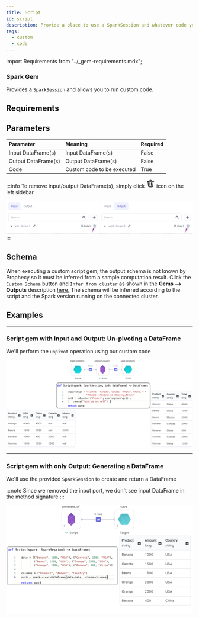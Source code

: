 ```yaml
---
title: Script
id: script
description: Provide a place to use a SparkSession and whatever code you wish to use
tags:
  - custom
  - code
---
```


import Requirements from "../\_gem-requirements.mdx";

<h3><span class="badge">Spark Gem</span></h3>

Provides a `SparkSession` and allows you to run custom code.

## Requirements

<Requirements
  packagename="None"
  packageversion=""
  scalalib=""
  pythonlib=""
  packageversion143="Supported"
  packageversion154="Supported"
  additional_requirements=""
/>

## Parameters

| Parameter           | Meaning                    | Required |
| :------------------ | :------------------------- | :------- |
| Input DataFrame(s)  | Input DataFrame(s)         | False    |
| Output DataFrame(s) | Output DataFrame(s)        | False    |
| Code                | Custom code to be executed | True     |

:::info
To remove input/output DataFrame(s), simply click <svg width="24" height="24" viewBox="0 0 24 24" xmlns="http://www.w3.org/2000/svg" color="#667085" class="sc-jrAFXE hhLaQQ ui-icon undefined"><path d="M11.9999 2C10.2458 2 8.78514 3.31072 8.53998 5H5.11908C5.0765 4.99271 5.03337 4.98912 4.99017 4.98926C4.95285 4.99006 4.91564 4.99365 4.87885 5H3.24994C3.15056 4.99859 3.05188 5.01696 2.95966 5.05402C2.86743 5.09108 2.78349 5.1461 2.71271 5.21588C2.64194 5.28566 2.58573 5.36882 2.54737 5.46051C2.50901 5.5522 2.48926 5.65061 2.48926 5.75C2.48926 5.84939 2.50901 5.9478 2.54737 6.03949C2.58573 6.13118 2.64194 6.21434 2.71271 6.28412C2.78349 6.3539 2.86743 6.40892 2.95966 6.44598C3.05188 6.48304 3.15056 6.50141 3.24994 6.5H4.31928L5.57806 19.5146C5.7136 20.918 6.90583 22 8.31537 22H15.6835C17.0931 22 18.2854 20.9181 18.4208 19.5146L19.6806 6.5H20.7499C20.8493 6.50141 20.948 6.48304 21.0402 6.44598C21.1324 6.40892 21.2164 6.3539 21.2872 6.28412C21.3579 6.21434 21.4141 6.13118 21.4525 6.03949C21.4909 5.9478 21.5106 5.84939 21.5106 5.75C21.5106 5.65061 21.4909 5.5522 21.4525 5.46051C21.4141 5.36882 21.3579 5.28566 21.2872 5.21588C21.2164 5.1461 21.1324 5.09108 21.0402 5.05402C20.948 5.01696 20.8493 4.99859 20.7499 5H19.122C19.0425 4.98709 18.9613 4.98709 18.8818 5H15.4599C15.2147 3.31072 13.7541 2 11.9999 2ZM11.9999 3.5C12.9395 3.5 13.7103 4.13408 13.9306 5H10.0693C10.2896 4.13408 11.0604 3.5 11.9999 3.5ZM5.82513 6.5H18.1738L16.9277 19.3701C16.8652 20.0177 16.3339 20.5 15.6835 20.5H8.31537C7.66591 20.5 7.13369 20.0168 7.07123 19.3701L5.82513 6.5ZM10.2382 8.98926C10.0395 8.99236 9.8501 9.07423 9.71167 9.21686C9.57324 9.3595 9.49709 9.55125 9.49994 9.75V17.25C9.49853 17.3494 9.5169 17.4481 9.55396 17.5403C9.59102 17.6325 9.64604 17.7164 9.71582 17.7872C9.7856 17.858 9.86876 17.9142 9.96045 17.9526C10.0521 17.9909 10.1505 18.0107 10.2499 18.0107C10.3493 18.0107 10.4477 17.9909 10.5394 17.9526C10.6311 17.9142 10.7143 17.858 10.7841 17.7872C10.8538 17.7164 10.9089 17.6325 10.9459 17.5403C10.983 17.4481 11.0013 17.3494 10.9999 17.25V9.75C11.0014 9.64962 10.9827 9.54997 10.9449 9.45695C10.9071 9.36394 10.851 9.27946 10.78 9.20852C10.709 9.13757 10.6244 9.08161 10.5313 9.04395C10.4383 9.00629 10.3386 8.98769 10.2382 8.98926V8.98926ZM13.7382 8.98926C13.5395 8.99236 13.3501 9.07423 13.2117 9.21686C13.0732 9.3595 12.9971 9.55125 12.9999 9.75V17.25C12.9985 17.3494 13.0169 17.4481 13.054 17.5403C13.091 17.6325 13.146 17.7164 13.2158 17.7872C13.2856 17.858 13.3688 17.9142 13.4605 17.9526C13.5521 17.9909 13.6505 18.0107 13.7499 18.0107C13.8493 18.0107 13.9477 17.9909 14.0394 17.9526C14.1311 17.9142 14.2143 17.858 14.2841 17.7872C14.3538 17.7164 14.4089 17.6325 14.4459 17.5403C14.483 17.4481 14.5013 17.3494 14.4999 17.25V9.75C14.5014 9.64962 14.4827 9.54997 14.4449 9.45695C14.4071 9.36394 14.351 9.27946 14.28 9.20852C14.209 9.13757 14.1244 9.08161 14.0313 9.04395C13.9383 9.00629 13.8386 8.98769 13.7382 8.98926V8.98926Z"></path></svg> icon on the left sidebar

![Script - Remove inputs](./img/script_remove_inputs.png)
:::

## Schema

When executing a custom script gem, the output schema is not known by Prophecy so it must be inferred from a sample computation result. Click the `Custom Schema` button and `Infer from cluster` as shown in the **Gems --> Outputs** description [here.](/docs/concepts/project/gems.md#inputs-outputs) The schema will be inferred according to the script and the Spark version running on the connected cluster.

## Examples

---

### Script gem with Input and Output: Un-pivoting a DataFrame

We'll perform the `unpivot` operation using our custom code

![Script - Unpivot](./img/script_unpivot.png)

---

### Script gem with only Output: Generating a DataFrame

We'll use the provided `SparkSession` to create and return a DataFrame

:::note
Since we removed the input port, we don't see input DataFrame in the method signature
:::

![Script - Unpivot](./img/script_generate_df.png)
